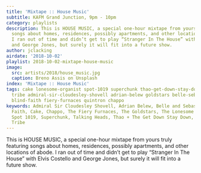 ```yaml
---
title: 'Mixtape :: House Music'
subtitle: KAFM Grand Junction, 9pm - 10pm
category: playlists
description: This is HOUSE MUSIC, a special one-hour mixtape from yours truly featuring
  songs about homes, residences, possibly apartments, and other locations of abode.
  I ran out of time and didn’t get to play “Stranger In The House” with Elvis Costello
  and George Jones, but surely it will fit into a future show.
author: jclacking
airdate: '2018-10-02'
playlist: 2018-10-02-mixtape-house-music
image:
  src: artists/2018/house_music.jpg
  caption: Breno Assis on Unsplash
index: 'Mixtape :: House Music'
tags: cake lonesome-organist spot-1019 superchunk thao-get-down-stay-down those-peabodys
  tribe admiral-sir-cloudesley-shovell adrian-belew goldstars belle-sebastian talking-heads
  blind-faith fiery-furnaces quintron chappo
keywords: Admiral Sir Cloudesley Shovell, Adrian Belew, Belle and Sebastian, Blind
  Faith, Cake, Chappo, The Fiery Furnaces, The Goldstars, The Lonesome Organist, Quintron,
  Spot 1019, Superchunk, Talking Heads, Thao + The Get Down Stay Down, Those Peabodys,
  Tribe
---
```

This is HOUSE MUSIC, a special one-hour mixtape from yours truly featuring songs about homes, residences, possibly apartments, and other locations of abode. I ran out of time and didn’t get to play “Stranger In The House” with Elvis Costello and George Jones, but surely it will fit into a future show.

